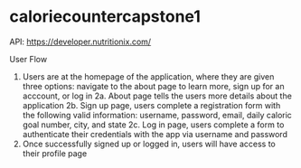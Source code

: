 # caloriecountercapstone1
API: https://developer.nutritionix.com/

User Flow
1. Users are at the homepage of the application, where they are given three options: navigate to the about page to learn more, sign up for an acccount, or log in
2a. About page tells the users more details about the application
2b. Sign up page, users complete a registration form with the following valid information: username, password, email, daily caloric goal number, city, and state
2c. Log in page, users complete a form to authenticate their credentials with the app via username and password
3. Once successfully signed up or logged in, users will have access to their profile page
